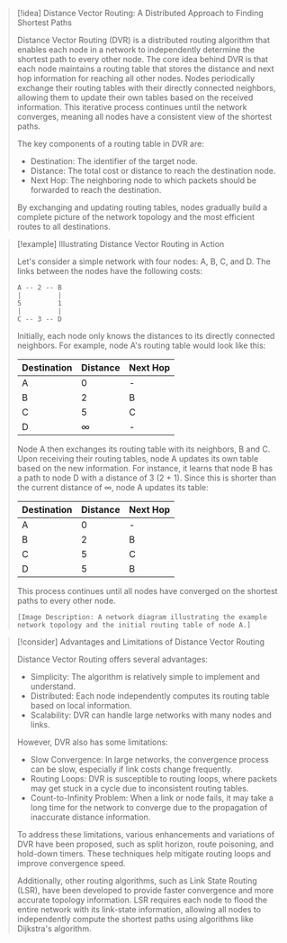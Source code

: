 > [!idea] Distance Vector Routing: A Distributed Approach to Finding Shortest Paths
> 
> Distance Vector Routing (DVR) is a distributed routing algorithm that enables each node in a network to independently determine the shortest path to every other node. The core idea behind DVR is that each node maintains a routing table that stores the distance and next hop information for reaching all other nodes. Nodes periodically exchange their routing tables with their directly connected neighbors, allowing them to update their own tables based on the received information. This iterative process continues until the network converges, meaning all nodes have a consistent view of the shortest paths.
> 
> The key components of a routing table in DVR are:
> - Destination: The identifier of the target node.
> - Distance: The total cost or distance to reach the destination node.
> - Next Hop: The neighboring node to which packets should be forwarded to reach the destination.
> 
> By exchanging and updating routing tables, nodes gradually build a complete picture of the network topology and the most efficient routes to all destinations.

> [!example] Illustrating Distance Vector Routing in Action
> 
> Let's consider a simple network with four nodes: A, B, C, and D. The links between the nodes have the following costs:
> 
> ```
> A -- 2 -- B
> |         |
> 5         1
> |         |
> C -- 3 -- D
> ```
> 
> Initially, each node only knows the distances to its directly connected neighbors. For example, node A's routing table would look like this:
> 
> | Destination | Distance | Next Hop |
> |-------------|----------|----------|
> | A           | 0        | -        |
> | B           | 2        | B        |
> | C           | 5        | C        |
> | D           | ∞        | -        |
> 
> Node A then exchanges its routing table with its neighbors, B and C. Upon receiving their routing tables, node A updates its own table based on the new information. For instance, it learns that node B has a path to node D with a distance of 3 (2 + 1). Since this is shorter than the current distance of ∞, node A updates its table:
> 
> | Destination | Distance | Next Hop |
> |-------------|----------|----------|
> | A           | 0        | -        |
> | B           | 2        | B        |
> | C           | 5        | C        |
> | D           | 5        | B        |
> 
> This process continues until all nodes have converged on the shortest paths to every other node.
> 
> ```
> [Image Description: A network diagram illustrating the example network topology and the initial routing table of node A.]
> ```

> [!consider] Advantages and Limitations of Distance Vector Routing
> 
> Distance Vector Routing offers several advantages:
> - Simplicity: The algorithm is relatively simple to implement and understand.
> - Distributed: Each node independently computes its routing table based on local information.
> - Scalability: DVR can handle large networks with many nodes and links.
> 
> However, DVR also has some limitations:
> - Slow Convergence: In large networks, the convergence process can be slow, especially if link costs change frequently.
> - Routing Loops: DVR is susceptible to routing loops, where packets may get stuck in a cycle due to inconsistent routing tables.
> - Count-to-Infinity Problem: When a link or node fails, it may take a long time for the network to converge due to the propagation of inaccurate distance information.
> 
> To address these limitations, various enhancements and variations of DVR have been proposed, such as split horizon, route poisoning, and hold-down timers. These techniques help mitigate routing loops and improve convergence speed.
> 
> Additionally, other routing algorithms, such as Link State Routing (LSR), have been developed to provide faster convergence and more accurate topology information. LSR requires each node to flood the entire network with its link-state information, allowing all nodes to independently compute the shortest paths using algorithms like Dijkstra's algorithm.
